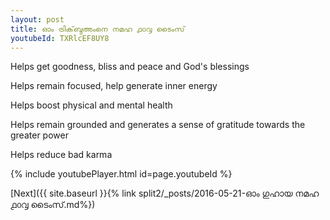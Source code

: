 ```yaml
---
layout: post
title: ഓം ട്രിക്‌ബ്ദഅംനെ നമഹ ൧൦൮ ടൈംസ്
youtubeId: TXRlcEF8UY8
---
```

 
 
Helps get goodness, bliss and peace and God's blessings
 
Helps remain focused, help generate inner energy 
 
Helps boost physical and mental health 
 
Helps remain grounded and generates a sense of gratitude towards the greater power 
 
Helps reduce bad karma
 
 
 
 


{% include youtubePlayer.html id=page.youtubeId %}
 
[Next]({{ site.baseurl }}{% link  split2/_posts/2016-05-21-ഓം ഗുഹായ നമഹ ൧൦൮ ടൈംസ്.md%})
 
